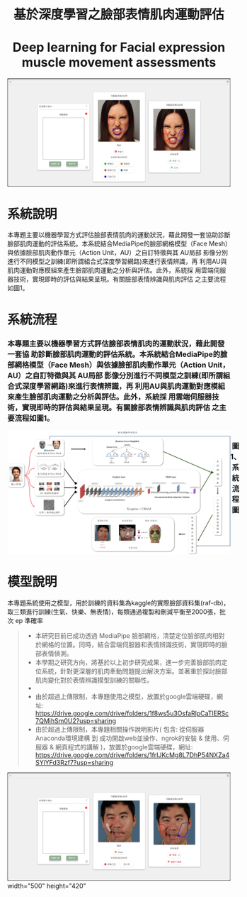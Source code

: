 <h1 align="center" >基於深度學習之臉部表情肌肉運動評估</h1>
<h1 align="center" >Deep learning for Facial expression muscle movement assessments</h1>

<div style="display: flex ;" align="center">
    <img src="Abstract-Image/圖片a.png" alt="網頁實機畫面"  />
</div>

# 系統說明
本專題主要以機器學習方式評估臉部表情肌肉的運動狀況，藉此開發一套協助診斷臉部肌肉運動的評估系統。本系統結合MediaPipe的臉部網格模型（Face 
Mesh）與依據臉部肌肉動作單元（Action Unit，AU）之自訂特徵與其 AU局部
影像分別進行不同模型之訓練(即所謂組合式深度學習網路)來進行表情辨識，再
利用AU與肌肉運動對應模組來產生臉部肌肉運動之分析與評估。此外，系統採
用雲端伺服器技術，實現即時的評估與結果呈現。有關臉部表情辨識與肌肉評估
之主要流程如圖1。

# 系統流程
<h3 text-align: justify;>本專題主要以機器學習方式評估臉部表情肌肉的運動狀況，藉此開發一套協
助診斷臉部肌肉運動的評估系統。本系統結合MediaPipe的臉部網格模型（Face 
Mesh）與依據臉部肌肉動作單元（Action Unit，AU）之自訂特徵與其 AU局部
影像分別進行不同模型之訓練(即所謂組合式深度學習網路)來進行表情辨識，再
利用AU與肌肉運動對應模組來產生臉部肌肉運動之分析與評估。此外，系統採
用雲端伺服器技術，實現即時的評估與結果呈現。有關臉部表情辨識與肌肉評估
之主要流程如圖1。 </h3>

<div style="display: flex ;" align="center">
    <img src="Abstract-Image/流程圖.png" alt="系統流程"  />
    <h3>圖1、系統流程圖</h3>
</div>

# 模型說明
本專題系統使用之模型，用於訓練的資料集為kaggle的實際臉部資料集(raf-db)，取三類進行訓練(生氣、快樂、無表情)，每類通過複製和刪減平衡至2000張，批次 ep 準確率



>- 本研究目前已成功透過 MediaPipe 臉部網格，清楚定位臉部肌肉相對於網格的位置。同時，結合雲端伺服器和表情辨識技術，實現即時的臉部表情偵測。
>- 本學期之研究方向，將基於以上初步研究成果，進一步完善臉部肌肉定位系統，針對更深層的肌肉牽動問題提出解決方案。並著重於探討臉部肌肉變化對於表情辨識模型訓練的關聯性。
>- 
>- 由於超過上傳限制，本專題使用之模型，放置於google雲端硬碟，網址: https://drive.google.com/drive/folders/1f8ws5u3OsfaRlpCaTlERSc7QMihSm0U2?usp=sharing
>- 由於超過上傳限制，本專題相關操作說明影片( 包含: 從伺服器Anaconda環境建構 到 成功開啟web並操作、ngrok的安裝 & 使用、伺服器 & 網頁程式的講解 )，放置於google雲端硬碟，網址: https://drive.google.com/drive/folders/1frIJKcMg8L7DhP54NXZa4SYiYFd3Rzf7?usp=sharing
 <img src="Abstract-Image/圖片b.png" alt="圖片b"  />
 width="500" height="420"

